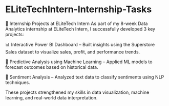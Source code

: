 # ELiteTechIntern-Internship-Tasks
📌 Internship Projects at ELiteTech Intern
As part of my 8-week Data Analytics internship at ELiteTech Intern, I successfully developed 3 key projects:

📊 Interactive Power BI Dashboard – Built insights using the Superstore Sales dataset to visualize sales, profit, and performance trends.

🤖 Predictive Analysis using Machine Learning – Applied ML models to forecast outcomes based on historical data.

💬 Sentiment Analysis – Analyzed text data to classify sentiments using NLP techniques.

These projects strengthened my skills in data visualization, machine learning, and real-world data interpretation.
